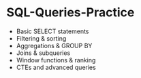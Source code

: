 # SQL-Queries-Practice
- Basic SELECT statements  
- Filtering & sorting  
- Aggregations & GROUP BY  
- Joins & subqueries  
- Window functions & ranking  
- CTEs and advanced queries  
